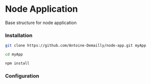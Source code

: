 # Node Application
Base structure for node application

### Installation

``` sh
git clone https://github.com/Antoine-Demailly/node-app.git myApp
```
``` sh
cd myApp
```
``` sh
npm install
```

### Configuration
